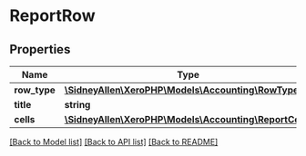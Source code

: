 # ReportRow

## Properties
Name | Type | Description | Notes
------------ | ------------- | ------------- | -------------
**row_type** | [**\SidneyAllen\XeroPHP\Models\Accounting\RowType**](RowType.md) |  | [optional] 
**title** | **string** |  | [optional] 
**cells** | [**\SidneyAllen\XeroPHP\Models\Accounting\ReportCell[]**](ReportCell.md) |  | [optional] 

[[Back to Model list]](../README.md#documentation-for-models) [[Back to API list]](../README.md#documentation-for-api-endpoints) [[Back to README]](../README.md)


